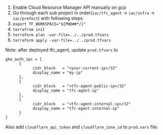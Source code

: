 1. Enable Cloud Resource Manager API manually on gcp
2. Go through each sub project in order(`iac/tfc_agent` -> `iac/infra` -> `iac/prefect`) with following steps 
3. `export TF_WORKSPACE="${PWD##*/}"`
4. `terrafrom init`
5. `terraform plan -var-file=../../prod.tfvars`
6. `terraform apply -var-file=../../prod.tfvars`

Note: after deployed tfc_agent, update `prod.tfvars` to 

```
gke_auth_ips = [
      {
            cidr_block   = "<your-current-ip>/32"
            display_name = "my-ip"
      },
      {
            cidr_block   = "<tfc-agent-public-ip>/32"
            display_name = "tfc-agent-ip"
      },
      {
            cidr_block   = "<tfc-agent-internal-ip>/32"
            display_name = "tfc-agent-internal-ip"
      }
]
```

Also add `cloudflare_api_token` and `cloudflare_zone_id` to `prod.vars` file.